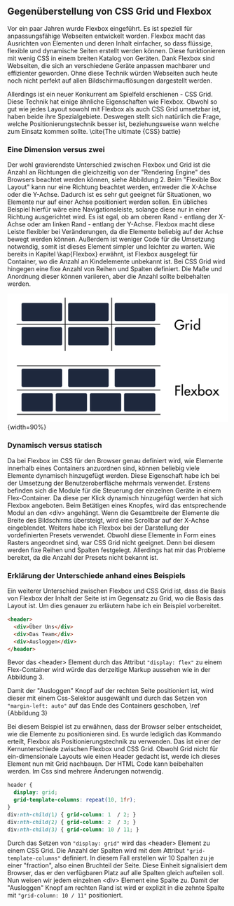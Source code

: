 ## Gegenüberstellung von CSS Grid und Flexbox

Vor ein paar Jahren wurde Flexbox eingeführt. Es ist speziell für anpassungsfähige Webseiten entwickelt worden. Flexbox macht das Ausrichten von Elementen und deren Inhalt  einfacher, so dass flüssige, flexible und dynamische Seiten erstellt werden können. Diese funktionieren mit wenig CSS in einem breiten Katalog von Geräten. Dank Flexbox sind Webseiten, die sich an verschiedene Geräte anpassen machbarer und effizienter geworden. Ohne diese Technik würden Webseiten auch heute noch nicht perfekt auf allen Bildschirmauflösungen dargestellt werden.

Allerdings ist ein neuer Konkurrent am Spielfeld erschienen - CSS Grid. Diese Technik hat einige ähnliche Eigenschaften wie Flexbox. Obwohl so gut wie jedes Layout sowohl mit Flexbox als auch CSS Grid umsetzbar ist, haben beide ihre Spezialgebiete. Deswegen stellt sich natürlich die Frage, welche Positionierungstechnik besser ist, beziehungsweise wann welche zum Einsatz kommen sollte. \cite{The ultimate {CSS} battle}

### Eine Dimension versus zwei

Der wohl gravierendste Unterschied zwischen Flexbox und Grid ist die Anzahl an Richtungen die gleichzeitig von der "Rendering Engine" des Browsers beachtet werden können, siehe Abbildung 2. Beim "Flexible Box Layout" kann nur eine Richtung beachtet werden, entweder die X-Achse oder die Y-Achse. Dadurch ist es sehr gut geeignet für Situationen, wo Elemente nur auf einer Achse positioniert werden sollen. Ein übliches Beispiel hierfür wäre eine Navigationsleiste, solange diese nur in einer Richtung ausgerichtet wird. Es ist egal, ob am oberen Rand - entlang der X-Achse oder am linken Rand - entlang der Y-Achse. Flexbox macht diese Leiste flexibler bei Veränderungen, da die Elemente beliebig auf der Achse bewegt werden können. Außerdem ist weniger Code für die Umsetzung notwendig, somit ist dieses Element simpler und leichter zu warten. Wie bereits in Kapitel \kap{Flexbox} erwähnt, ist Flexbox ausgelegt für Container, wo die Anzahl an Kindelemente unbekannt ist.
Bei CSS Grid wird hingegen eine fixe Anzahl von Reihen und Spalten definiert. Die Maße und Anordnung dieser können variieren, aber die Anzahl sollte beibehalten werden.

![grundlegender Unterschied zwischen CSS Grid und Flexbox](bilder/Dominik/Grid_vs_Flexbox.png){width=90%}

### Dynamisch versus statisch

Da bei Flexbox im CSS für den Browser genau definiert wird, wie Elemente innerhalb eines Containers anzuordnen sind, können beliebig viele Elemente dynamisch hinzugefügt werden. Diese Eigenschaft habe ich bei der Umsetzung der Benutzeroberfläche mehrmals verwendet.
Erstens befinden sich die Module für die Steuerung der einzelnen Geräte in einem Flex-Container. Da diese per Klick dynamisch hinzugefügt werden hat sich Flexbox angeboten. Beim Betätigen eines Knopfes, wird das entsprechende Modul an den \<div> angehängt. Wenn die Gesamtbreite der Elemente die Breite des Bildschirms übersteigt, wird eine Scrollbar auf der X-Achse eingeblendet.
Weiters habe ich Flexbox bei der Darstellung der vordefinierten Presets verwendet. Obwohl diese Elemente in Form eines Rasters angeordnet sind, war CSS Grid nicht geeignet. Denn bei diesem werden fixe Reihen und Spalten festgelegt. Allerdings hat mir das Probleme bereitet, da die Anzahl der Presets nicht bekannt ist.

### Erklärung der Unterschiede anhand eines Beispiels

Ein weiterer Unterschied zwischen Flexbox und CSS Grid ist, dass die Basis von Flexbox der Inhalt der Seite ist im Gegensatz zu Grid, wo die Basis das Layout ist. Um dies genauer zu erläutern habe ich ein Beispiel vorbereitet.

```html
<header>
  <div>Über Uns</div>
  <div>Das Team</div>
  <div>Ausloggen</div>
</header>
```
Bevor das \<header> Element durch das Attribut `"display: flex"` zu einem Flex-Container wird würde das derzeitige Markup aussehen wie in der Abbildung 3.

<Bild>

Damit der "Ausloggen" Knopf auf der rechten Seite positioniert ist, wird dieser mit einem Css-Selektor ausgewählt und durch das Setzen von `"margin-left: auto"` auf das Ende des Containers geschoben, \ref {Abbildung 3}

<Bild>

Bei diesem Beispiel ist zu erwähnen, dass der Browser selber entscheidet, wie die Elemente zu positionieren sind. Es wurde lediglich das Kommando erteilt, Flexbox als Positionierungstechnik zu verwenden. Das ist einer der Kernunterschiede zwischen Flexbox und CSS Grid. Obwohl Grid nicht für ein-dimensionale Layouts wie einen Header gedacht ist, werde ich dieses Element nun mit Grid nachbauen. Der HTML Code kann beibehalten werden. Im Css sind mehrere Änderungen notwendig.
```css
header {
  display: grid;
  grid-template-columns: repeat(10, 1fr);
}
div:nth-child(1) { grid-column: 1  / 2; }
div:nth-child(2) { grid-column: 2  / 3; }
div:nth-child(3) { grid-column: 10 / 11; }
```

Durch das Setzen von `"display: grid"` wird das \<header> Element zu einem CSS Grid. Die Anzahl der Spalten wird mit dem Attribut `"grid-template-columns"` definiert. In diesem Fall erstellen wir 10 Spalten zu je einer "fraction", also einen Bruchteil der Seite. Diese Einheit signalisiert dem Browser, das er den verfügbaren Platz auf alle Spalten gleich aufteilen soll. Nun weisen wir jedem einzelnen \<div> Element eine Spalte zu. Damit der "Ausloggen" Knopf am rechten Rand ist wird er explizit in die zehnte Spalte mit `"grid-column: 10 / 11"` positioniert.